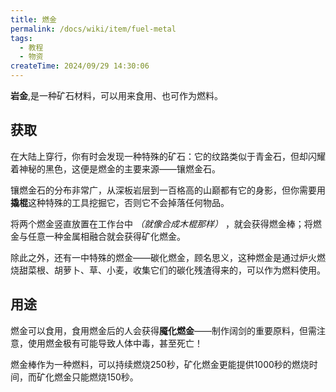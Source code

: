 ```yaml
---
title: 燃金
permalink: /docs/wiki/item/fuel-metal
tags:
  - 教程
  - 物资
createTime: 2024/09/29 14:30:06
---
```

**岩金**,是一种矿石材料，可以用来食用、也可作为燃料。

## 获取
在大陆上穿行，你有时会发现一种特殊的矿石：它的纹路类似于青金石，但却闪耀着神秘的黑色，这便是燃金的主要来源——镶燃金石。

镶燃金石的分布非常广，从深板岩层到一百格高的山巅都有它的身影，但你需要用**撬棍**这种特殊的工具挖掘它，否则它不会掉落任何物品。

将两个燃金竖直放置在工作台中 *（就像合成木棍那样）* ，就会获得燃金棒；将燃金与任意一种金属相融合就会获得矿化燃金。

除此之外，还有一中特殊的燃金——碳化燃金，顾名思义，这种燃金是通过炉火燃烧甜菜根、胡萝卜、草、小麦，收集它们的碳化残渣得来的，可以作为燃料使用。

## 用途
燃金可以食用，食用燃金后的人会获得**魇化燃金**——制作阔剑的重要原料，但需注意，使用燃金极有可能导致人体中毒，甚至死亡！

燃金棒作为一种燃料，可以持续燃烧250秒，矿化燃金更能提供1000秒的燃烧时间，而矿化燃金只能燃烧150秒。